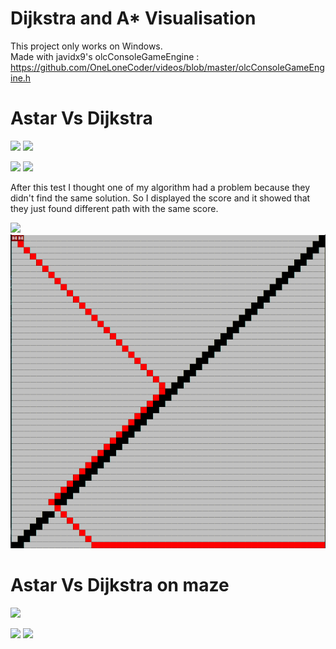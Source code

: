 # Dijkstra and A\* Visualisation  
This project only works on Windows.  
Made with javidx9's olcConsoleGameEngine : 
https://github.com/OneLoneCoder/videos/blob/master/olcConsoleGameEngine.h

# Astar Vs Dijkstra

![](readmeImages/DijkstraCircle.gif)
![](readmeImages/AstarCircle.gif)

  
![](readmeImages/DijkstraDiff1.gif)
![](readmeImages/AstarDiff1.gif)
  
After this test I thought one of my algorithm had a problem because they didn't find the same solution. So I displayed the score and it showed that they just found different path with the same score.

![](readmeImages/DijkstraDiffi.PNG)
![](readmeImages/AStarDiff.PNG)


# Astar Vs Dijkstra on maze

![](readmeImages/DijkstraVSAstar.gif)
  
![](readmeImages/DijkstraLot.gif)
![](readmeImages/AstarLot.gif)
